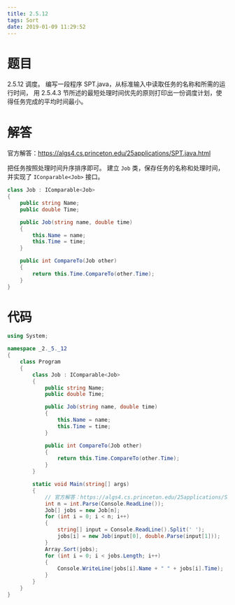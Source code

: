 ```yaml
---
title: 2.5.12
tags: Sort
date: 2019-01-09 11:29:52
---
```


# 题目

2.5.12
调度。
编写一段程序 SPT.java，从标准输入中读取任务的名称和所需的运行时间，
用 2.5.4.3 节所述的最短处理时间优先的原则打印出一份调度计划，使得任务完成的平均时间最小。

# 解答

官方解答：https://algs4.cs.princeton.edu/25applications/SPT.java.html

把任务按照处理时间升序排序即可。
建立 `Job` 类，保存任务的名称和处理时间，并实现了 `IConparable<Job>` 接口。

```csharp
class Job : IComparable<Job>
{
    public string Name;
    public double Time;

    public Job(string name, double time)
    {
        this.Name = name;
        this.Time = time;
    }

    public int CompareTo(Job other)
    {
        return this.Time.CompareTo(other.Time);
    }
}
```



# 代码

```csharp
using System;

namespace _2._5._12
{
    class Program
    {
        class Job : IComparable<Job>
        {
            public string Name;
            public double Time;

            public Job(string name, double time)
            {
                this.Name = name;
                this.Time = time;
            }

            public int CompareTo(Job other)
            {
                return this.Time.CompareTo(other.Time);
            }
        }

        static void Main(string[] args)
        {
            // 官方解答：https://algs4.cs.princeton.edu/25applications/SPT.java.html
            int n = int.Parse(Console.ReadLine());
            Job[] jobs = new Job[n];
            for (int i = 0; i < n; i++)
            {
                string[] input = Console.ReadLine().Split(' ');
                jobs[i] = new Job(input[0], double.Parse(input[1]));
            }
            Array.Sort(jobs);
            for (int i = 0; i < jobs.Length; i++)
            {
                Console.WriteLine(jobs[i].Name + " " + jobs[i].Time);
            }
        }
    }
}
```
